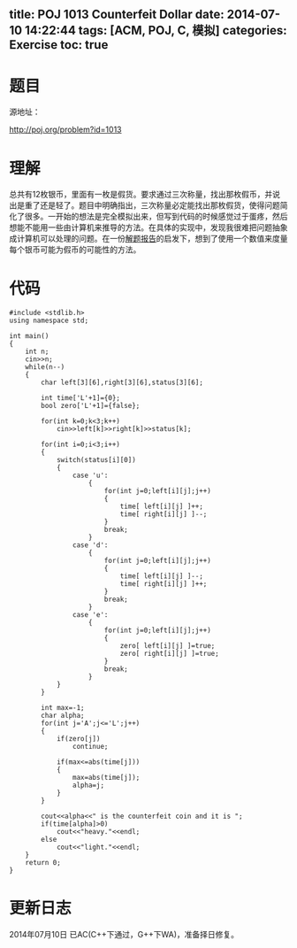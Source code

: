 ﻿title: POJ 1013 Counterfeit Dollar
date: 2014-07-10 14:22:44
tags: [ACM, POJ, C, 模拟]
categories: Exercise
toc: true
---
# 题目
源地址：

http://poj.org/problem?id=1013

# 理解
总共有12枚银币，里面有一枚是假货。要求通过三次称量，找出那枚假币，并说出是重了还是轻了。题目中明确指出，三次称量必定能找出那枚假货，使得问题简化了很多。一开始的想法是完全模拟出来，但写到代码的时候感觉过于蛋疼，然后想能不能用一些由计算机来推导的方法。在具体的实现中，发现我很难把问题抽象成计算机可以处理的问题。在一份[解题报告](http://blog.csdn.net/lyy289065406/article/details/6661421)的启发下，想到了使用一个数值来度量每个银币可能为假币的可能性的方法。

<!-- more -->

# 代码
```#include <iostream>
#include <stdlib.h>
using namespace std;

int main()
{
	int n;
	cin>>n;
	while(n--)
	{
		char left[3][6],right[3][6],status[3][6];

		int time['L'+1]={0};  
		bool zero['L'+1]={false};  

		for(int k=0;k<3;k++)
			cin>>left[k]>>right[k]>>status[k];	

		for(int i=0;i<3;i++)
		{
			switch(status[i][0])  
			{
			    case 'u':    
					{
						for(int j=0;left[i][j];j++)
						{
							time[ left[i][j] ]++;  
							time[ right[i][j] ]--;  
						}
						break;
					}
				case 'd':    
					{
						for(int j=0;left[i][j];j++)
						{
							time[ left[i][j] ]--;  
							time[ right[i][j] ]++;  
						}
						break;
					}
				case 'e':     
					{
						for(int j=0;left[i][j];j++)
						{
							zero[ left[i][j] ]=true;   
							zero[ right[i][j] ]=true;  
						}
						break;
					}
			}
		}

		int max=-1;  
		char alpha;
		for(int j='A';j<='L';j++)
		{
			if(zero[j])  
				continue;

			if(max<=abs(time[j]))
			{
				max=abs(time[j]);
				alpha=j;
			}
		}

		cout<<alpha<<" is the counterfeit coin and it is ";
		if(time[alpha]>0)
			cout<<"heavy."<<endl;
		else
			cout<<"light."<<endl;
	}
	return 0;
}
```
# 更新日志
2014年07月10日 已AC(C++下通过，G++下WA)，准备择日修复。